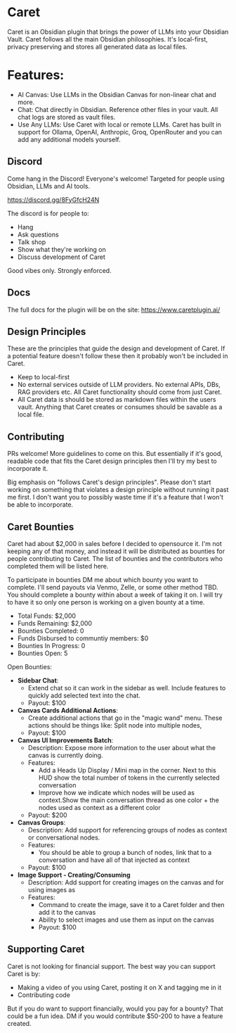 # Caret
Caret is an Obsidian plugin that brings the power of LLMs into your Obsidian Vault. Caret follows all the main Obsidian philosophies. It's local-first, privacy preserving and stores all generated data as local files.


# Features:
- AI Canvas: Use LLMs in the Obsidian Canvas for non-linear chat and more.
- Chat: Chat directly in Obsidian. Reference other files in your vault. All chat logs are stored as vault files.
- Use Any LLMs: Use Caret with local or remote LLMs. Caret has built in support for Ollama, OpenAI, Anthropic, Groq, OpenRouter and you can add any additional models yourself.


## Discord
Come hang in the Discord! Everyone's welcome! Targeted for people using Obsidian, LLMs and AI tools.

https://discord.gg/8FyGfcH24N

The discord is for people to:
- Hang
- Ask questions 
- Talk shop
- Show what they're working on
- Discuss development of Caret

Good vibes only. Strongly enforced.


## Docs 
The full docs for the plugin will be on the site:
https://www.caretplugin.ai/

## Design Principles
These are the principles that guide the design and development of Caret. If a potential feature doesn't follow these then it probably won't be included in Caret.
- Keep to local-first
- No external services outside of LLM providers. No external APIs, DBs, RAG providers etc. All Caret functionality should come from just Caret.
- All Caret data is should be stored as markdown files within the users vault. Anything that Caret creates or consumes should be savable as a local file.
  


## Contributing
PRs welcome! More guidelines to come on this. But essentially if it's good, readable code that fits the Caret design principles then I'll try my best to incorporate it.

Big emphasis on "follows Caret's design principles". Please don't start working on something that violates a design principle without running it past me first. I don't want you to possibly waste time if it's a feature that I won't be able to incorporate.

## Caret Bounties
Caret had about $2,000 in sales before I decided to opensource it. I'm not keeping any of that money, and instead it will be distributed as bounties for people contributing to Caret. The list of bounties and the contributors who completed them will be listed here.

To participate in bounties DM me about which bounty you want to complete. I'll send payouts via Venmo, Zelle, or some other method TBD. You should complete a bounty within about a week of taking it on. I will try to have it so only one person is working on a given bounty at a time.

- Total Funds: $2,000
- Funds Remaining: $2,000
- Bounties Completed: 0
- Funds Disbursed to communtiy members: $0
- Bounties In Progress: 0
- Bounties Open: 5

Open Bounties:
- **Sidebar Chat**: 
  - Extend chat so it can work in the sidebar as well. Include features to quickly add selected text into the chat.
  - Payout: $100
- **Canvas Cards Additional Actions**:
  - Create additional actions that go in the "magic wand" menu. These actions should be things like: Split node into multiple nodes, 
  - Payout: $100
- **Canvas UI Improvements Batch**:
  - Description: Expose more information to the user about what the canvas is currently doing.
  - Features:
    - Add a Heads Up Display / Mini map in the corner. Next to this HUD show the total number of tokens in the currently selected conversation
    - Improve how we indicate which nodes will be used as context.Show the main conversation thread as one color + the nodes used as context as a different color
  - Payout: $200
- **Canvas Groups**:
  - Description: Add support for referencing groups of nodes as context or conversational nodes.
  - Features:
    - You should be able to group a bunch of nodes, link that to a conversation and have all of that injected as context
  - Payout: $100
- **Image Support - Creating/Consuming**
  - Description: Add support for creating images on the canvas and for using images as
  - Features:
    - Command to create the image, save it to a Caret folder and then add it to the canvas
    - Ability to select images and use them as input on the canvas
    - Payout: $100

## Supporting Caret
Caret is not looking for financial support. The best way you can support Caret is by:
- Making a video of you using Caret, posting it on X and tagging me in it
- Contributing code


But if you do want to support financially, would you pay for a bounty? That could be a fun idea. DM if you would contribute $50-200 to have a feature created.

